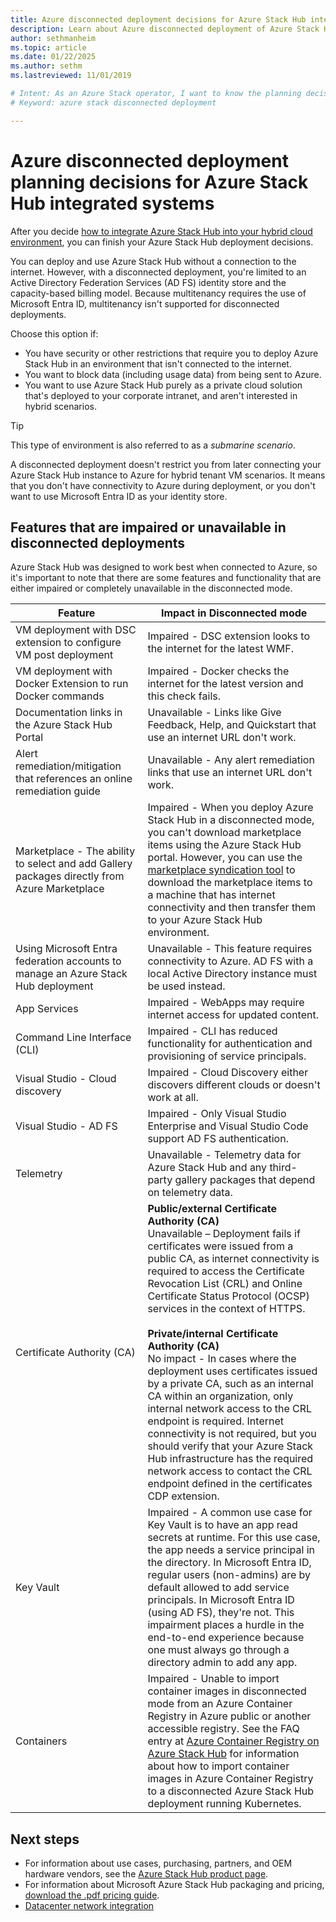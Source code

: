 ```yaml
---
title: Azure disconnected deployment decisions for Azure Stack Hub integrated systems 
description: Learn about Azure disconnected deployment of Azure Stack Hub integrated systems and the planning decisions to consider.
author: sethmanheim
ms.topic: article
ms.date: 01/22/2025
ms.author: sethm
ms.lastreviewed: 11/01/2019

# Intent: As an Azure Stack operator, I want to know the planning decisions for deploying Azure Stack integrated systems disconnected from Azure.
# Keyword: azure stack disconnected deployment

---
```



# Azure disconnected deployment planning decisions for Azure Stack Hub integrated systems

After you decide [how to integrate Azure Stack Hub into your hybrid cloud environment](azure-stack-connection-models.md), you can finish your Azure Stack Hub deployment decisions.

You can deploy and use Azure Stack Hub without a connection to the internet. However, with a disconnected deployment, you're limited to an Active Directory Federation Services (AD FS) identity store and the capacity-based billing model. Because multitenancy requires the use of Microsoft Entra ID, multitenancy isn't supported for disconnected deployments.

Choose this option if:

- You have security or other restrictions that require you to deploy Azure Stack Hub in an environment that isn't connected to the internet.
- You want to block data (including usage data) from being sent to Azure.
- You want to use Azure Stack Hub purely as a private cloud solution that's deployed to your corporate intranet, and aren't interested in hybrid scenarios.

> [!TIP]
> This type of environment is also referred to as a *submarine scenario*.

A disconnected deployment doesn't restrict you from later connecting your Azure Stack Hub instance to Azure for hybrid tenant VM scenarios. It means that you don't have connectivity to Azure during deployment, or you don't want to use Microsoft Entra ID as your identity store.

## Features that are impaired or unavailable in disconnected deployments

Azure Stack Hub was designed to work best when connected to Azure, so it's important to note that there are some features and functionality that are either impaired or completely unavailable in the disconnected mode.

|Feature|Impact in Disconnected mode|
|-----|-----|
|VM deployment with DSC extension to configure VM post deployment|Impaired - DSC extension looks to the internet for the latest WMF.|
|VM deployment with Docker Extension to run Docker commands|Impaired - Docker checks the internet for the latest version and this check fails.|
|Documentation links in the Azure Stack Hub Portal|Unavailable - Links like Give Feedback, Help, and Quickstart that use an internet URL don't work.|
|Alert remediation/mitigation that references an online remediation guide|Unavailable - Any alert remediation links that use an internet URL don't work.|
|Marketplace - The ability to select and add Gallery packages directly from Azure Marketplace|Impaired - When you deploy Azure Stack Hub in a disconnected mode, you can't download marketplace items using the Azure Stack Hub portal. However, you can use the [marketplace syndication tool](azure-stack-download-azure-marketplace-item.md) to download the marketplace items to a machine that has internet connectivity and then transfer them to your Azure Stack Hub environment.|
|Using Microsoft Entra federation accounts to manage an Azure Stack Hub deployment|Unavailable - This feature requires connectivity to Azure. AD FS with a local Active Directory instance must be used instead.|
|App Services|Impaired - WebApps may require internet access for updated content.|
|Command Line Interface (CLI)|Impaired - CLI has reduced functionality for authentication and provisioning of service principals.|
|Visual Studio - Cloud discovery|Impaired - Cloud Discovery either discovers different clouds or doesn't work at all.|
|Visual Studio - AD FS|Impaired - Only Visual Studio Enterprise and Visual Studio Code support AD FS authentication.|
|Telemetry|Unavailable - Telemetry data for Azure Stack Hub and any third-party gallery packages that depend on telemetry data.|
|Certificate Authority (CA)|**Public/external Certificate Authority (CA)**<br>Unavailable – Deployment fails if certificates were issued from a public CA, as internet connectivity is required to access the Certificate Revocation List (CRL) and Online Certificate Status Protocol (OCSP) services in the context of HTTPS.<br><br>**Private/internal Certificate Authority (CA)**<br>No impact - In cases where the deployment uses certificates issued by a private CA, such as an internal CA within an organization, only internal network access to the CRL endpoint is required. Internet connectivity is not required, but you should verify that your Azure Stack Hub infrastructure has the required network access to contact the CRL endpoint defined in the certificates CDP extension.|
|Key Vault|Impaired - A common use case for Key Vault is to have an app read secrets at runtime. For this use case, the app needs a service principal in the directory. In Microsoft Entra ID, regular users (non-admins) are by default allowed to add service principals. In Microsoft Entra ID (using AD FS), they're not. This impairment places a hurdle in the end-to-end experience because one must always go through a directory admin to add any app.|
|Containers|Impaired - Unable to import container images in disconnected mode from an Azure Container Registry in Azure public or another accessible registry. See the FAQ entry at [Azure Container Registry on Azure Stack Hub](/azure-stack/user/container-registry-faq#how-do-i-push-a-container-image-in-azure-container-registry-to-a-disconnected-azure-stack-hub-deployment-running-kubernetes-) for information about how to import container images in Azure Container Registry to a disconnected Azure Stack Hub deployment running Kubernetes.|

## Next steps

- For information about use cases, purchasing, partners, and OEM hardware vendors, see the [Azure Stack Hub product page](https://azure.microsoft.com/overview/azure-stack/).
- For information about Microsoft Azure Stack Hub packaging and pricing, [download the .pdf pricing guide](https://azure.microsoft.com/resources/azure-stack-hub-licensing-packaging-pricing-guide/).
- [Datacenter network integration](azure-stack-network.md)
